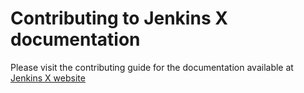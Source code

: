 # Contributing to Jenkins X documentation

Please visit the contributing guide for the documentation available at [Jenkins X website](https://jenkins-x.io/docs/contributing/documentation/)